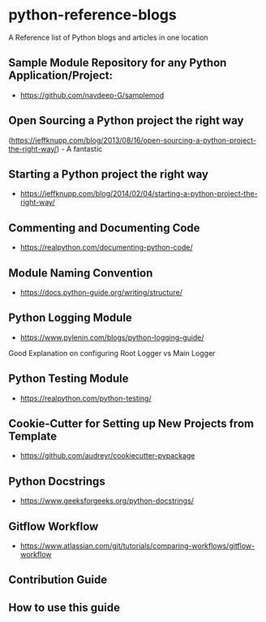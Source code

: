 # python-reference-blogs
A Reference list of Python blogs and articles in one location 

## Sample Module Repository for any Python Application/Project:
* https://github.com/navdeep-G/samplemod

## Open Sourcing a Python project the right way
(https://jeffknupp.com/blog/2013/08/16/open-sourcing-a-python-project-the-right-way/) - A fantastic

## Starting a Python project the right way
* https://jeffknupp.com/blog/2014/02/04/starting-a-python-project-the-right-way/
	
## Commenting and Documenting Code
* https://realpython.com/documenting-python-code/
	
## Module Naming Convention
* https://docs.python-guide.org/writing/structure/
	
## Python Logging Module
* https://www.pylenin.com/blogs/python-logging-guide/  

Good Explanation on configuring Root Logger vs Main Logger

## Python Testing Module
* https://realpython.com/python-testing/
	
## Cookie-Cutter for Setting up New Projects from Template
* https://github.com/audreyr/cookiecutter-pypackage
	
## Python Docstrings
* https://www.geeksforgeeks.org/python-docstrings/

## Gitflow Workflow
* https://www.atlassian.com/git/tutorials/comparing-workflows/gitflow-workflow

## Contribution Guide

## How to use this guide




